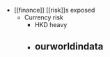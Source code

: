 - [[finance]] [[risk]]s exposed
    - Currency risk
        - HKD heavy
        - ourworldindata
            - 
